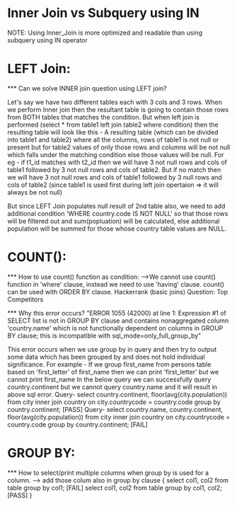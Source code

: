 # Inner Join vs Subquery using IN

NOTE: Using Inner_Join is more optimized and readable than using subquery using IN operator


# LEFT Join:

*** Can we solve INNER join question using LEFT join? 

Let's say we have two different tables each with 3 cols and 3 rows. When we perform Inner join then the resultant table is going to contain those rows from BOTH tables that matches the condition. 
But when left join is performed (select * from table1 left join table2 where condition) then the resulting table will look like this -
A resulting table (which can be divided into table1 and table2) where all the columns, rows of table1 is not null or present but for table2 values of only those rows and columns will be not null which falls under the matching condition else those values will be null. For eg - if t1_id matches with t2_id then we will have 3 not null rows and cols of table1 followed by 3 not null rows and cols of table2. But if no match then we will have 3 not null rows and cols of table1 followed by 3 null rows and cols of table2 (since table1 is used first during left join opertaion => it will always be not null)

But since LEFT Join populates null result of 2nd table also, we need to add additional condition 'WHERE country.code IS NOT NULL' so that those rows will be filtered out and sum(popluation) will be calculated, else additional population will be summed for those whose country table values are NULL.



# COUNT(): 

*** How to use count() function as condition:
-->We cannot use count() function in 'where' clause, instead we need to use 'having' clause. count() can be used with ORDER BY clause.
Hackerrank (basic joins) Question: Top Competitors

*** Why this error occurs? 
"ERROR 1055 (42000) at line 1: Expression #1 of SELECT list is not in GROUP BY clause and contains nonaggregated column 'country.name' which is not functionally dependent on columns in GROUP BY clause; this is incompatible with sql_mode=only_full_group_by"

This error occurs when we use group by in query and then try to output some data which has been grouped by and does not hold individual significance. For example - If we group first_name from persons table based on 'first_letter' of first_name then we can print 'first_letter' but we cannot print first_name
In the below query we can successfully query country.continent but we cannot query country.name and it will result in above sql error.
Query- select country.continent, floor(avg(city.population)) from city inner join country on city.countrycode = country.code group by country.continent; [PASS]
Query- select country.name, country.continent, floor(avg(city.population)) from city inner join country on city.countrycode = country.code group by country.continent; [FAIL]


# GROUP BY: 

*** How to select/print multiple columns when group by is used for a column.
--> add those colum also in group by clause
{
select col1, col2 from table group by col1;                    [FAIL]
select col1, col2 from table group by col1, col2;               [PASS]
}



